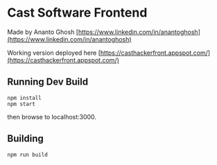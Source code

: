 # Cast Software Frontend 

Made by Ananto Ghosh [https://www.linkedin.com/in/anantoghosh](https://www.linkedin.com/in/anantoghosh)

Working version deployed here [https://casthackerfront.appspot.com/](https://casthackerfront.appspot.com/)
  
## Running Dev Build
```
npm install
npm start
```
then browse to localhost:3000.
  
## Building
```
npm run build
```
